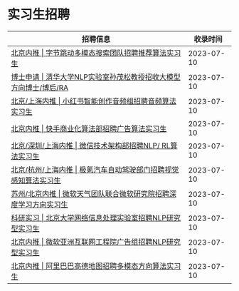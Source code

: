 # 实习生招聘

| 招聘信息| 收录时间 |
|-|-|
| [北京内推 \| 字节跳动多模态搜索团队招聘推荐算法实习生](http://mp.weixin.qq.com/s?__biz=Mzg4NDY1NDU1OA==&mid=2247497826&idx=2&sn=b1d3ae64a6d56cafacc0e4fad14aa725&chksm=cfb650d3f8c1d9c547eac1011df1a993b2a1c3d8608f935f1ddda6fe2992ebbb52c25957d68e#rd) |2023-07-10|
| [博士申请 \| 清华大学NLP实验室孙茂松教授招收大模型方向博士/博后/RA](http://mp.weixin.qq.com/s?__biz=Mzg4NDY1NDU1OA==&mid=2247497809&idx=1&sn=9cd7939a79ca74afb97afff0576b70e5&chksm=cfb650e0f8c1d9f624f80e00d4ee55af5a5821ba7a89e73e04aed3a0b06b0f0dbf593394e43a#rd) |2023-07-10|
| [北京/上海内推 \| 小红书智能创作音频组招聘音频算法实习生](http://mp.weixin.qq.com/s?__biz=Mzg4NDY1NDU1OA==&mid=2247497789&idx=2&sn=02811ef2ecf213267531e32349adbc57&chksm=cfb6508cf8c1d99a50ea8368587d0410c8368ece3364d9b8bf16903bfbc3d6d7e306ca5480d9#rd) |2023-07-10|
| [北京内推 \| 快手商业化算法部招聘广告算法实习生](http://mp.weixin.qq.com/s?__biz=Mzg4NDY1NDU1OA==&mid=2247497734&idx=2&sn=d2da48fbdfd798974004bccb8a51c234&chksm=cfb650b7f8c1d9a129222ac63f8291cb955d5c53d0807bf600c5dfdd4584243282057f3ca377#rd) |2023-07-10|
| [北京/深圳/上海内推 \| 微信技术架构部招聘NLP/ RL算法实习生](http://mp.weixin.qq.com/s?__biz=Mzg4NDY1NDU1OA==&mid=2247497716&idx=2&sn=2b5718e845ca2059c9ada4bd5c8c9de1&chksm=cfb65f45f8c1d653a266b12a23013405154a7561b4ce4d3783148383d9c7b6e320aa2b1d5bf7#rd) |2023-07-10|
| [北京/杭州/上海内推 \| 极氪汽车自动驾驶部门招聘视觉感知算法实习生](http://mp.weixin.qq.com/s?__biz=Mzg4NDY1NDU1OA==&mid=2247497705&idx=2&sn=a55d93638e7c7cd0b13d83de8dc27dc5&chksm=cfb65f58f8c1d64e5a18b8ce42c9a402e2ce54d47ce7af71f0f60eaa0ad244cb1ea25f4c934a#rd) |2023-07-10|
| [苏州/北京内推 \| 微软天气团队联合微软研究院招聘深度学习方向实习生](http://mp.weixin.qq.com/s?__biz=Mzg4NDY1NDU1OA==&mid=2247497691&idx=1&sn=e2530ebc5c5cf77647344f3a5f5acff7&chksm=cfb65f6af8c1d67c34140a9cd64ce144a8b47e234cf7ae1e115be7d0634bf6f3c117dbefe864#rd) |2023-07-10|
| [科研实习 \| 北京大学网络信息处理实验室招聘NLP研究型实习生](http://mp.weixin.qq.com/s?__biz=Mzg4NDY1NDU1OA==&mid=2247497685&idx=1&sn=bb8d6621c4642421b858ea3f6b0f711a&chksm=cfb65f64f8c1d672e1f8640e16a6da93df30035d619beb03e64fc48161be8f65ac17f2a917c8#rd) |2023-07-10|
| [北京内推 \| 微软亚洲互联网工程院广告组招聘NLP研究型实习生](http://mp.weixin.qq.com/s?__biz=Mzg4NDY1NDU1OA==&mid=2247497676&idx=2&sn=fc265491a2dc83b1a6cd8a615d9d7918&chksm=cfb65f7df8c1d66b1866a07891ba032b1f5defd535c0ebb8e43df16645fe9bb662ddb02e411f#rd) |2023-07-10|
| [北京内推 \| 阿里巴巴高德地图招聘多模态方向算法实习生](http://mp.weixin.qq.com/s?__biz=Mzg4NDY1NDU1OA==&mid=2247497652&idx=2&sn=2531116325b46108559e21637c9d4b51&chksm=cfb65f05f8c1d613df9781b172411c18ea5343be5aaeeb275611584616a29d6c76120f1057c0#rd) |2023-07-10|